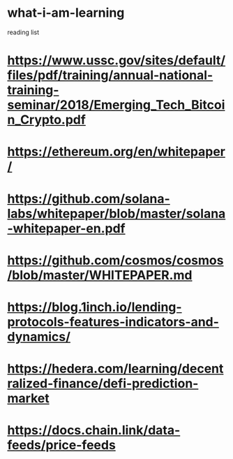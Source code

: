 # what-i-am-learning
reading list


# https://www.ussc.gov/sites/default/files/pdf/training/annual-national-training-seminar/2018/Emerging_Tech_Bitcoin_Crypto.pdf
# https://ethereum.org/en/whitepaper/
# https://github.com/solana-labs/whitepaper/blob/master/solana-whitepaper-en.pdf
# https://github.com/cosmos/cosmos/blob/master/WHITEPAPER.md
# https://blog.1inch.io/lending-protocols-features-indicators-and-dynamics/
# https://hedera.com/learning/decentralized-finance/defi-prediction-market
# https://docs.chain.link/data-feeds/price-feeds

